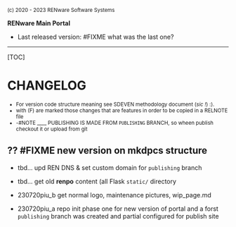 <small>(c) 2020 - 2023 RENware Software Systems</small>

**RENware Main Portal**

* Last released version: #FIXME what was the last one?

***

[TOC]

# CHANGELOG

<small>

* For version code structure meaning see SDEVEN methodology document (*sic !*) :).
* with (F) are marked those changes that are features in order to be copied in a RELNOTE file
* -#NOTE ____ PUBLISHING IS MADE FROM `PUBLISHING` BRANCH, so wheen publish checkout it or upload from git
</small>

## ?? #FIXME new version on mkdpcs structure

* tbd... upd REN DNS & set custom domain for `publishing` branch

* tbd... get old **renpo** content (all Flask `static/` directory


* 230720piu_b get normal logo, maintenance pictures, wip_page.md 
* 230720piu_a repo init phase one for new version of portal and a forst `publishing` branch was created and partial configured for publish site



